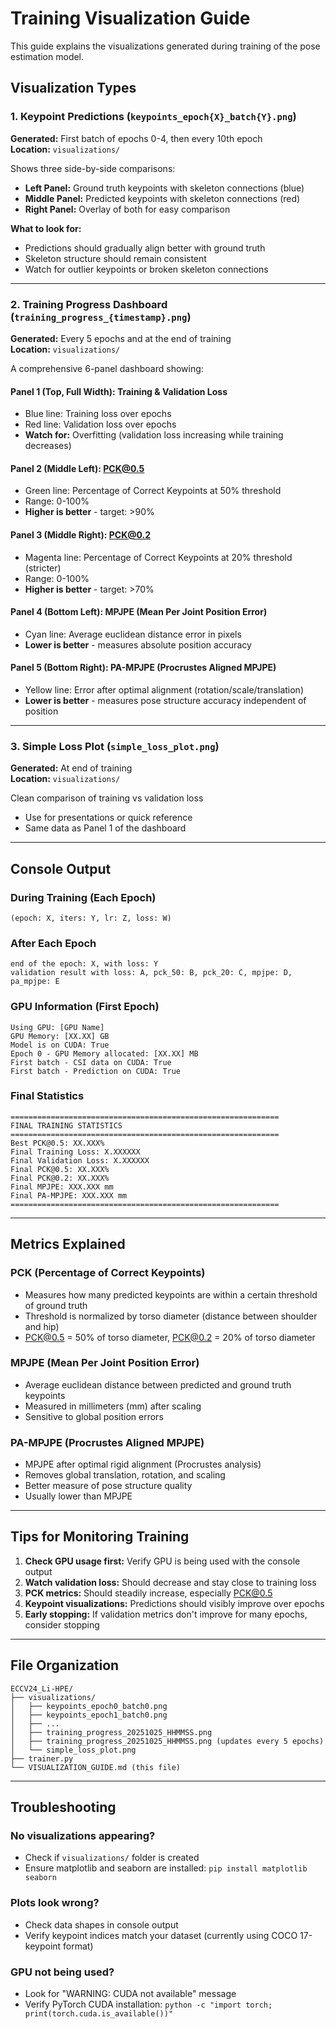 # Training Visualization Guide

This guide explains the visualizations generated during training of the pose estimation model.

## Visualization Types

### 1. Keypoint Predictions (`keypoints_epoch{X}_batch{Y}.png`)
**Generated:** First batch of epochs 0-4, then every 10th epoch  
**Location:** `visualizations/`

Shows three side-by-side comparisons:
- **Left Panel:** Ground truth keypoints with skeleton connections (blue)
- **Middle Panel:** Predicted keypoints with skeleton connections (red)  
- **Right Panel:** Overlay of both for easy comparison

**What to look for:**
- Predictions should gradually align better with ground truth
- Skeleton structure should remain consistent
- Watch for outlier keypoints or broken skeleton connections

---

### 2. Training Progress Dashboard (`training_progress_{timestamp}.png`)
**Generated:** Every 5 epochs and at the end of training  
**Location:** `visualizations/`

A comprehensive 6-panel dashboard showing:

#### Panel 1 (Top, Full Width): Training & Validation Loss
- Blue line: Training loss over epochs
- Red line: Validation loss over epochs
- **Watch for:** Overfitting (validation loss increasing while training decreases)

#### Panel 2 (Middle Left): PCK@0.5
- Green line: Percentage of Correct Keypoints at 50% threshold
- Range: 0-100%
- **Higher is better** - target: >90%

#### Panel 3 (Middle Right): PCK@0.2
- Magenta line: Percentage of Correct Keypoints at 20% threshold (stricter)
- Range: 0-100%
- **Higher is better** - target: >70%

#### Panel 4 (Bottom Left): MPJPE (Mean Per Joint Position Error)
- Cyan line: Average euclidean distance error in pixels
- **Lower is better** - measures absolute position accuracy

#### Panel 5 (Bottom Right): PA-MPJPE (Procrustes Aligned MPJPE)
- Yellow line: Error after optimal alignment (rotation/scale/translation)
- **Lower is better** - measures pose structure accuracy independent of position

---

### 3. Simple Loss Plot (`simple_loss_plot.png`)
**Generated:** At end of training  
**Location:** `visualizations/`

Clean comparison of training vs validation loss
- Use for presentations or quick reference
- Same data as Panel 1 of the dashboard

---

## Console Output

### During Training (Each Epoch)
```
(epoch: X, iters: Y, lr: Z, loss: W)
```

### After Each Epoch
```
end of the epoch: X, with loss: Y
validation result with loss: A, pck_50: B, pck_20: C, mpjpe: D, pa_mpjpe: E
```

### GPU Information (First Epoch)
```
Using GPU: [GPU Name]
GPU Memory: [XX.XX] GB
Model is on CUDA: True
Epoch 0 - GPU Memory allocated: [XX.XX] MB
First batch - CSI data on CUDA: True
First batch - Prediction on CUDA: True
```

### Final Statistics
```
============================================================
FINAL TRAINING STATISTICS
============================================================
Best PCK@0.5: XX.XXX%
Final Training Loss: X.XXXXXX
Final Validation Loss: X.XXXXXX
Final PCK@0.5: XX.XXX%
Final PCK@0.2: XX.XXX%
Final MPJPE: XXX.XXX mm
Final PA-MPJPE: XXX.XXX mm
============================================================
```

---

## Metrics Explained

### PCK (Percentage of Correct Keypoints)
- Measures how many predicted keypoints are within a certain threshold of ground truth
- Threshold is normalized by torso diameter (distance between shoulder and hip)
- PCK@0.5 = 50% of torso diameter, PCK@0.2 = 20% of torso diameter

### MPJPE (Mean Per Joint Position Error)
- Average euclidean distance between predicted and ground truth keypoints
- Measured in millimeters (mm) after scaling
- Sensitive to global position errors

### PA-MPJPE (Procrustes Aligned MPJPE)
- MPJPE after optimal rigid alignment (Procrustes analysis)
- Removes global translation, rotation, and scaling
- Better measure of pose structure quality
- Usually lower than MPJPE

---

## Tips for Monitoring Training

1. **Check GPU usage first:** Verify GPU is being used with the console output
2. **Watch validation loss:** Should decrease and stay close to training loss
3. **PCK metrics:** Should steadily increase, especially PCK@0.5
4. **Keypoint visualizations:** Predictions should visibly improve over epochs
5. **Early stopping:** If validation metrics don't improve for many epochs, consider stopping

---

## File Organization

```
ECCV24_Li-HPE/
├── visualizations/
│   ├── keypoints_epoch0_batch0.png
│   ├── keypoints_epoch1_batch0.png
│   ├── ...
│   ├── training_progress_20251025_HHMMSS.png
│   ├── training_progress_20251025_HHMMSS.png (updates every 5 epochs)
│   └── simple_loss_plot.png
├── trainer.py
└── VISUALIZATION_GUIDE.md (this file)
```

---

## Troubleshooting

### No visualizations appearing?
- Check if `visualizations/` folder is created
- Ensure matplotlib and seaborn are installed: `pip install matplotlib seaborn`

### Plots look wrong?
- Check data shapes in console output
- Verify keypoint indices match your dataset (currently using COCO 17-keypoint format)

### GPU not being used?
- Look for "WARNING: CUDA not available" message
- Verify PyTorch CUDA installation: `python -c "import torch; print(torch.cuda.is_available())"`
